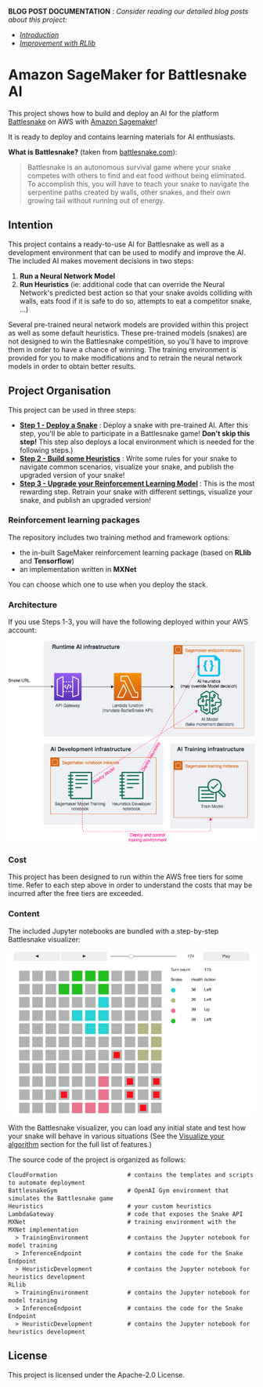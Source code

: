 __BLOG POST DOCUMENTATION__ : _Consider reading our detailed blog posts about this project:_
* _[Introduction](https://aws.amazon.com/blogs/machine-learning/building-an-ai-powered-battlesnake-with-reinforcement-learning-on-amazon-sagemaker/)_
* _[Improvement with RLlib](https://aws.amazon.com/blogs/machine-learning/scaling-your-ai-powered-battlesnake-with-distributed-reinforcement-learning-in-amazon-sagemaker/)_

# Amazon SageMaker for Battlesnake AI

This project shows how to build and deploy an AI for the platform [Battlesnake](https://play.battlesnake.com/) on AWS with [Amazon Sagemaker](https://aws.amazon.com/sagemaker/)!

It is ready to deploy and contains learning materials for AI enthusiasts.

__What is Battlesnake?__ (taken from [battlesnake.com](https://docs.battlesnake.com/rules)):

> Battlesnake is an autonomous survival game where your snake competes with others to find and eat food without being eliminated. To accomplish this, you will have to teach your snake to navigate the serpentine paths created by walls, other snakes, and their own growing tail without running out of energy.

## Intention

This project contains a ready-to-use AI for Battlesnake as well as a development environment that can be used to modify and improve the AI.
The included AI makes movement decisions in two steps:

  1. __Run a Neural Network Model__ 
  2. __Run Heuristics__ (ie: additional code that can override the Neural Network's predicted best action so that your snake avoids colliding with walls, eats food if it is safe to do so, attempts to eat a competitor snake, ...)

Several pre-trained neural network models are provided within this project as well as some default heuristics. These pre-trained models (snakes) are not designed to win the Battlesnake competition, so you'll have to improve them in order to have a chance of winning. The training environment is provided for you to make modifications and to retrain the neural network models in order to obtain better results.

## Project Organisation

This project can be used in three steps:

- __[Step 1 - Deploy a Snake](Documentation/DeployTheAIEndpoint.md)__ : Deploy a snake with pre-trained AI. After this step, you'll be able to participate in a Battlesnake game! **Don't skip this step!** This step also deploys a local environment which is needed for the following steps.)
- __[Step 2 - Build some Heuristics](Documentation/UpdateHeuristicsAndDeploy.md)__ : Write some rules for your snake to navigate common scenarios, visualize your snake, and publish the upgraded version of your snake!
- __[Step 3 - Upgrade your Reinforcement Learning Model](Documentation/TrainModelAndDeploy.md)__ : This is the most rewarding step. Retrain your snake with different settings, visualize your snake, and publish an upgraded version!

### Reinforcement learning packages

The repository includes two training method and framework options:

* the in-built SageMaker reinforcement learning package (based on __RLlib__ and __Tensorflow__) 
* an implementation written in __MXNet__

You can choose which one to use when you deploy the stack.

### Architecture

If you use Steps 1-3, you will have the following deployed within your AWS account:

![General Architecture](Documentation/images/ArchitectureSagemakerBattlesnakeFull.png "General Architecture")

### Cost

This project has been designed to run within the AWS free tiers for some time.
Refer to each step above in order to understand the costs that may be incurred after the free tiers are exceeded.

### Content

The included Jupyter notebooks are bundled with a step-by-step Battlesnake visualizer:

![Battlesnake visualizer](Documentation/images/battlesnake-debugger.png "Battlesnake visualizer")

With the Battlesnake visualizer, you can load any initial state and test how your snake will behave in various situations (See the [Visualize your algorithm](Documentation/UpdateHeuristicsAndDeploy.md#visualizing-your-algorithm) section for the full list of features.)

The source code of the project is organized as follows:

```
CloudFormation                    # contains the templates and scripts to automate deployment
BattlesnakeGym                    # OpenAI Gym environment that simulates the Battlesnake game
Heuristics                        # your custom heuristics
LambdaGateway                     # code that exposes the Snake API
MXNet                             # training environment with the MXNet implementation
  > TrainingEnvironment           # contains the Jupyter notebook for model training
  > InferenceEndpoint             # contains the code for the Snake Endpoint
  > HeuristicDevelopment          # contains the Jupyter notebook for heuristics development
RLlib			
  > TrainingEnvironment           # contains the Jupyter notebook for model training
  > InferenceEndpoint             # contains the code for the Snake Endpoint
  > HeuristicDevelopment          # contains the Jupyter notebook for heuristics development
```

## License

This project is licensed under the Apache-2.0 License.
